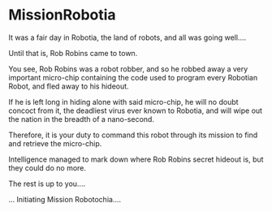 # MissionRobotia
It was a fair day in Robotia, the land of robots, and all was going well....

Until that is, Rob Robins came to town.

You see, Rob Robins was a robot robber, and so he robbed away a very important micro-chip containing the code used to program every Robotian Robot, and fled away to his hideout.

If he is left long in hiding alone with said micro-chip, he will no doubt concoct from it, the deadliest virus ever known to Robotia, and will wipe out the nation in the breadth of a nano-second.

Therefore, it is your duty to command this robot through its mission to find and retrieve the micro-chip.

Intelligence managed to mark down where Rob Robins secret hideout is, but they could do no more.

The rest is up to you....

... Initiating Mission Robotochia....
